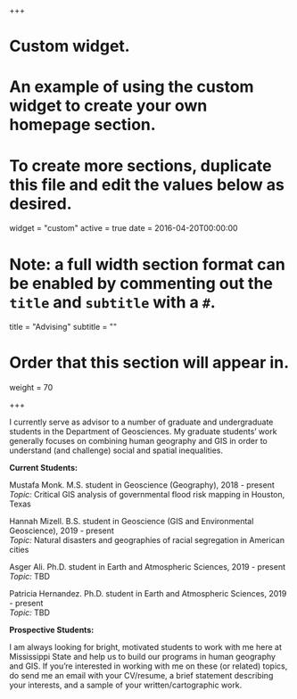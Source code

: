 +++
# Custom widget.
# An example of using the custom widget to create your own homepage section.
# To create more sections, duplicate this file and edit the values below as desired.
widget = "custom"
active = true
date = 2016-04-20T00:00:00

# Note: a full width section format can be enabled by commenting out the `title` and `subtitle` with a `#`.
title = "Advising"
subtitle = ""

# Order that this section will appear in.
weight = 70

+++

I currently serve as advisor to a number of graduate and undergraduate students in the Department of Geosciences. My graduate students’ work generally focuses on combining human geography and GIS in order to understand (and challenge) social and spatial inequalities. 

__Current Students:__

Mustafa Monk. M.S. student in Geoscience (Geography), 2018 - present  
_Topic:_ Critical GIS analysis of governmental flood risk mapping in Houston, Texas

Hannah Mizell. B.S. student in Geoscience (GIS and Environmental Geoscience), 2019 - present  
_Topic:_ Natural disasters and geographies of racial segregation in American cities

Asger Ali. Ph.D. student in Earth and Atmospheric Sciences, 2019 - present  
_Topic:_ TBD

Patricia Hernandez. Ph.D. student in Earth and Atmospheric Sciences, 2019 - present  
_Topic:_ TBD

__Prospective Students:__

I am always looking for bright, motivated students to work with me here at Mississippi State and help us to build our programs in human geography and GIS. If you’re interested in working with me on these (or related) topics, do send me an email with your CV/resume, a brief statement describing your interests, and a sample of your written/cartographic work.
